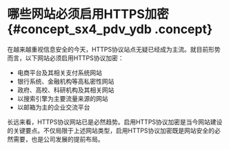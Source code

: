 # 哪些网站必须启用HTTPS加密 {#concept_sx4_pdv_ydb .concept}

在越来越重视信息安全的今天，HTTPS协议站点无疑已经成为主流。就目前形势而言，以下网站必须启用HTTPS协议加密：

-   电商平台及其相关支付系统网站
-   银行系统、金融机构等高私密性网站
-   政府、高校、科研机构及其相关网站
-   以搜索引擎为主要流量来源的网站
-   以邮箱为主的企业交流平台

长远来看，HTTPS协议网站已是必然趋势。启用HTTPS协议加密是当今网站建设的关键要点。不仅局限于上述网站类型，启用HTTPS协议加密既是网站安全的必然需要，也是公司发展的提前布局。

